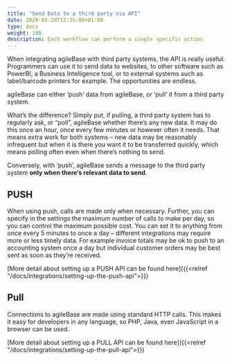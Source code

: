 ```yaml
---
title: "Send Data to a third party via API"
date: 2020-05-29T12:35:00+01:00
type: docs
weight: 100
description: Each workflow can perform a single specific action
---
```


When integrating agileBase with third party systems, the API is really useful. Programmers can use it to send data to websites, to other software such as PowerBI, a  Business Intelligence tool, or to external systems such as label/barcode printers for example. The opportunities are endless.

agileBase can either ‘push’ data from agileBase, or ‘pull’ it from a third party system.

What’s the difference? Simply put, if pulling, a third party system has to regularly ask, or “poll”, agileBase whether there’s any new data. It may do this once an hour, once every few minutes or however often it needs. That means extra work for both systems – new data may be reasonably infrequent but when it is there you want it to be transferred quickly, which means polling often even when there’s nothing to send.

Conversely, with ‘push’, agileBase sends a message to the third party system **only when there’s relevant data to send**.


## PUSH
When using push, calls are made only when necessary. Further, you can specify in the settings the maximum number of calls to make per day, so you can control the maximum possible cost. You can set it to anything from once every 5 minutes to once a day – different integrations may require more or less timely data. For example invoice totals may be ok to push to an accounting system once a day but individual customer orders may be best sent as soon as they’re received.

[More detail about setting up a PUSH API can be found here]({{<relref "/docs/integrations/setting-up-the-push-api">}})

## Pull

Connections to agileBase are made using standard HTTP calls. This makes it easy for developers in any language, so PHP, Java, even JavaScript in a browser can be used.

[More detail about setting up a PULL API can be found here]({{<relref "/docs/integrations/setting-up-the-pull-api">}})
